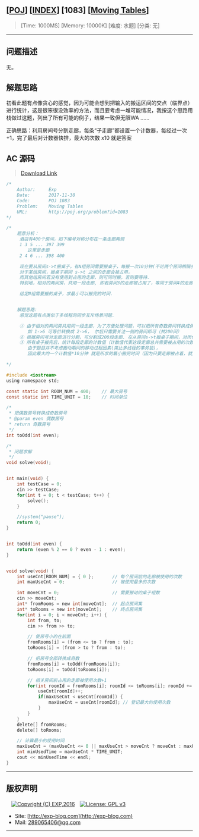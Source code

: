 ## [[POJ](http://poj.org/)] [[INDEX](https://github.com/lyy289065406/POJ-Solving-Reports)] [1083] [[Moving Tables](http://poj.org/problem?id=1083)]

> [Time: 1000MS] [Memory: 10000K] [难度: 水题] [分类: 无]

------

## 问题描述

无。

## 解题思路

初看此题有点像贪心的感觉，因为可能会想到把输入的搬运区间的交点（临界点）进行统计，这是很笨很没效率的方法，而且要考虑一堆可能情况，我按这个思路用栈做过这题，列出了所有可能的例子，结果一致但无限WA ......

正确思路：利用房间号分割走廊，每条“子走廊”都设置一个计数器，每经过一次 +1，完了最后对计数器快排，最大的次数 x10 就是答案

## AC 源码

> [Download Link](/reports/POJ1083-Moving%20Tables/src)


```c
/*
	Author:     Exp
	Date:       2017-11-30
	Code:       POJ 1083
	Problem:    Moving Tables
	URL:		http://poj.org/problem?id=1083
*/

/*
	题意分析：
	 酒店有400个房间，如下编号对称分布在一条走廊两侧
	 1 3 5 ... 397 399
	    这里是走廊
	 2 4 6 ... 398 400

	 现在要从房间s->t搬桌子，有N组房间需要搬桌子，每搬一次10分钟(不论两个房间相隔多远).
	 对于某组房间，搬桌子期间 s->t 之间的走廊会被占用，
	 而其他组房间若没有使用到占用的走廊，则可同时搬，否则要等待.
	 特别地，相对的两间房，共用一段走廊, 即若房间3的走廊被占用了，等同于房间4的走廊被占用了.

	 给定N组需要搬的桌子，求最小可以搬完的时间.


	解题思路:
	 感觉这题有点类似于多线程的同步互斥场景问题.

	 ① 由于相对的两间房共用同一段走廊，为了方便处理问题，可以把所有奇数房间转换成偶数房间，反之亦可.
	    如 1->6 可等价转换成 2->6， 尔后只需要关注一侧的房间即可（共200间）
	 ② 根据房间号对走廊进行分割，可分割成200段走廊. 在从房间s->t搬桌子期间，对所使用到的每段走廊计数+1
	 ③ 所有桌子搬完后，统计每段走廊的计数值（计数值代表这段走廊总共需要被占用的次数）,
	    由于题目并不考虑搬动期间的移动过程因素(类比多线程的事务锁)，
		因此最大的一个计数值*10分钟 就是所求的最小搬完时间（因为只要走廊被占着，就只能在下一次再搬，不能同时搬）

*/

#include <iostream>
using namespace std;

const static int ROOM_NUM = 400;	// 最大房号
const static int TIME_UNIT = 10;	// 时间单位

/* 
 * 把偶数房号转换成奇数房号
 * @param even 偶数房号
 * return 奇数房号
 */
int toOdd(int even);

/* 
 * 问题求解
 */
void solve(void);


int main(void) {
	int testCase = 0;
	cin >> testCase;
	for(int t = 0; t < testCase; t++) {
		solve();
	}

	//system("pause");
	return 0;
}


int toOdd(int even) {
	return (even % 2 == 0 ? even - 1 : even);
}


void solve(void) {
	int useCnt[ROOM_NUM] = { 0 };		// 每个房间前的走廊被使用的次数
	int maxUseCnt = 0;					// 被使用最多的次数

	int moveCnt = 0;					// 需要搬动的桌子组数
	cin >> moveCnt;
	int* fromRooms = new int[moveCnt];	// 起点房间集
	int* toRooms = new int[moveCnt];	// 终点房间集
	for(int i = 0; i < moveCnt; i++) {
		int from, to;
		cin >> from >> to;

		// 使房号小的在前面
		fromRooms[i] = (from <= to ? from : to);
		toRooms[i] = (from > to ? from : to);

		// 把房号全部转换成奇数
		fromRooms[i] = toOdd(fromRooms[i]);	
		toRooms[i] = toOdd(toRooms[i]);

		// 相关房间前占用的走廊被使用次数+1
		for(int roomId = fromRooms[i]; roomId <= toRooms[i]; roomId += 2) {
			useCnt[roomId]++;
			if(maxUseCnt < useCnt[roomId]) {
				maxUseCnt = useCnt[roomId];	// 登记最大的使用次数
			}
		}
	}
	delete[] fromRooms;
	delete[] toRooms;

	// 计算最小的使用时间
	maxUseCnt = (maxUseCnt <= 0 || maxUseCnt > moveCnt ? moveCnt : maxUseCnt);
	int minUsedTime = maxUseCnt * TIME_UNIT;
	cout << minUsedTime << endl;
}

```

------

## 版权声明

　[![Copyright (C) EXP,2016](https://img.shields.io/badge/Copyright%20(C)-EXP%202016-blue.svg)](http://exp-blog.com)　[![License: GPL v3](https://img.shields.io/badge/License-GPL%20v3-blue.svg)](https://www.gnu.org/licenses/gpl-3.0)
  

- Site: [http://exp-blog.com](http://exp-blog.com) 
- Mail: <a href="mailto:289065406@qq.com?subject=[EXP's Github]%20Your%20Question%20（请写下您的疑问）&amp;body=What%20can%20I%20help%20you?%20（需要我提供什么帮助吗？）">289065406@qq.com</a>


------
